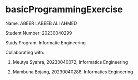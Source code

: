 # basicProgrammingExercise
Name: ABEER LABEEB ALI AHMED 

Student Number: 20230040299

Study Program: Informatic Engineering

Collaborating with:

1. Meutya Syahra, 20230040072, Informatics Engineering

2. Mambuna Bojang, 20230040288, Informatics Engineering
